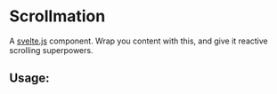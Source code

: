 # Scrollmation

A [svelte.js](https://svelte.dev) component. Wrap you content with this, and give it reactive scrolling superpowers.


## Usage:
